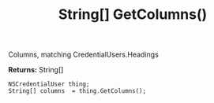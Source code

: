 ﻿---
uid: crmscript_ref_NSCredentialUser_GetColumns
title: String[] GetColumns()
intellisense: NSCredentialUser.GetColumns
keywords: NSCredentialUser, GetColumns
so.topic: reference
---

Columns, matching CredentialUsers.Headings

**Returns:** String[]


```crmscript
NSCredentialUser thing;
String[] columns  = thing.GetColumns();
```


